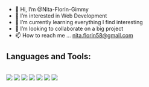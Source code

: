 - 👋 Hi, I’m @Nita-Florin-Gimmy
- 👀 I’m interested in Web Development
- 🌱 I’m currently learning everything I find interesting
- 💞️ I’m looking to collaborate on a big project
- 📫 How to reach me ... nita.florin58@gmail.com

## Languages and Tools:

<br />

<img src="https://imgur.com/N3HZKXY.png">
<img src="https://imgur.com/UdTxadI.png">
<img src="https://imgur.com/kuNesV8.png">
<img src="https://imgur.com/OX1tH5Y.png">
<img src="https://imgur.com/Hrp5tsW.png">
<img src="https://imgur.com/wLzurwZ.png">
<img src="https://imgur.com/hA5MVRh.png">

